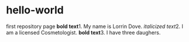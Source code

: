 # hello-world
first repository page
**bold text**1. My name is Lorrin Dove. 
*italicized text*2. I am a licensed Cosmetologist.
**bold text**3. I have three daughers.

